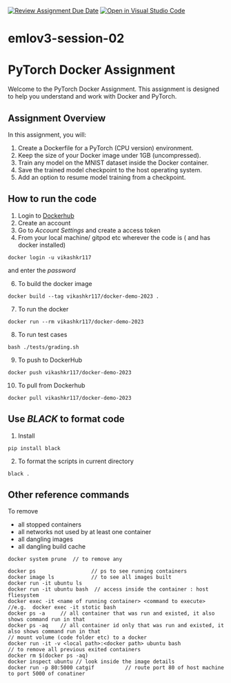 [![Review Assignment Due Date](https://classroom.github.com/assets/deadline-readme-button-24ddc0f5d75046c5622901739e7c5dd533143b0c8e959d652212380cedb1ea36.svg)](https://classroom.github.com/a/tWFZppNq)
[![Open in Visual Studio Code](https://classroom.github.com/assets/open-in-vscode-718a45dd9cf7e7f842a935f5ebbe5719a5e09af4491e668f4dbf3b35d5cca122.svg)](https://classroom.github.com/online_ide?assignment_repo_id=11276319&assignment_repo_type=AssignmentRepo)
# emlov3-session-02

# PyTorch Docker Assignment

Welcome to the PyTorch Docker Assignment. This assignment is designed to help you understand and work with Docker and PyTorch.

## Assignment Overview

In this assignment, you will:

1. Create a Dockerfile for a PyTorch (CPU version) environment.
2. Keep the size of your Docker image under 1GB (uncompressed).
3. Train any model on the MNIST dataset inside the Docker container.
4. Save the trained model checkpoint to the host operating system.
5. Add an option to resume model training from a checkpoint.

## How to run the code

1. Login to [Dockerhub](https://hub.docker.com "visit here") 
2. Create an account
3. Go to *Account Settings* and create a access token 
4. From your local machine/ gitpod etc wherever the code is ( and has docker installed) 
```
docker login -u vikashkr117
```
and enter the *password*

6. To build the docker image
```
docker build --tag vikashkr117/docker-demo-2023 .
```

7. To run the docker
```
docker run --rm vikashkr117/docker-demo-2023
```

8. To run test cases
```
bash ./tests/grading.sh
```

9. To push to DockerHub
```
docker push vikashkr117/docker-demo-2023
```

10. To pull from Dockerhub
```
docker pull vikashkr117/docker-demo-2023
```



## Use *BLACK* to format code
1. Install
```
pip install black
```

2. To format the scripts in current directory
```
black .
```

## Other reference commands
To remove 
  - all stopped containers
  - all networks not used by at least one container
  - all dangling images
  - all dangling build cache
```
docker system prune  // to remove any 
```

```
docker ps                  // ps to see running containers
docker image ls            // to see all images built
docker run -it ubuntu ls
docker run -it ubuntu bash  // access inside the container : host fliesystem
docker exec -it <name of running container> <command to execute>    //e.g.  docker exec -it stotic bash
docker ps -a     // all container that was run and existed, it also shows command run in that
docker ps -aq    // all container id only that was run and existed, it also shows command run in that
// mount volume (code folder etc) to a docker
docker run -it -v <local path>:<docker path> ubuntu bash
// to remove all previous exited containers 
docker rm $(docker ps -aq)
docker inspect ubuntu // look inside the image details
docker run -p 80:5000 catgif          // route port 80 of host machine to port 5000 of conatiner
```